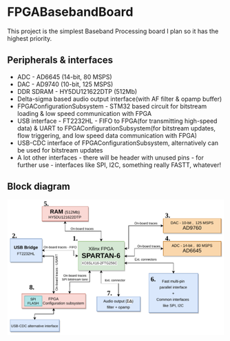 # FPGABasebandBoard

This project is the simplest Baseband Processing board I plan so it has the highest priority.


## Peripherals & interfaces
- ADC - AD6645 (14-bit, 80 MSPS)  
- DAC - AD9740 (10-bit, 125 MSPS)  
- DDR SDRAM - HY5DU121622DTP (512Mb)
- Delta-sigma based audio output interface(with AF filter & opamp buffer)  
- FPGAConfigurationSubsystem - STM32 based circuit for bitstream loading & low speed communication with FPGA
- USB interface - FT2232HL - FIFO to FPGA(for transmitting high-speed data) & UART to FPGAConfigurationSubsystem(for bitstream updates, flow triggering, and low speed data communication with FPGA)
- USB-CDC interface of FPGAConfigurationSubsystem, alternatively can be used for bitstream updates
- A lot other interfaces - there will be header with unused pins - for further use - interfaces like SPI, I2C, something really FASTT, whatever!

## Block diagram

![Block diagram of FPGABasebandBoard](block-diagram.png)
